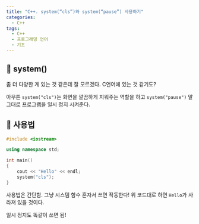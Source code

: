 ```yaml
---
title: "C++. system(“cls”)와 system(“pause”) 사용하기"
categories:
  - C++
tags:
  - C++
  - 프로그래밍 언어
  - 기초
---
```


## 🌟 system()

좀 더 다양한 게 있는 것 같은데 잘 모르겠다. C언어에 있는 것 같기도?



아무튼 `system("cls")`는 화면을 깔끔하게 지워주는 역할을 하고 `system("pause")` 말 그대로 프로그램을 일시 정지 시켜준다.



## 🌟 사용법

```c++
#include <iostream>

using namespace std;

int main()
{
    cout << "Hello" << endl;
    system("cls");
}
```

사용법은 간단함. 그냥 시스템 함수 혼자서 쓰면 작동한다! 위 코드대로 하면 `Hello`가 사라져 있을 것이다.



일시 정지도 똑같이 쓰면 됨!